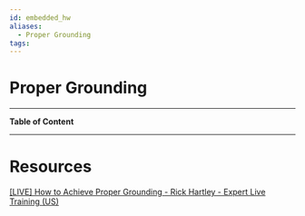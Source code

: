 ```yaml
---
id: embedded_hw
aliases:
  - Proper Grounding
tags:
---
```


# Proper Grounding

---

**Table of Content**

---

# Resources

[[LIVE] How to Achieve Proper Grounding - Rick Hartley - Expert Live Training (US)](https://www.youtube.com/live/ySuUZEjARPY?si=lQgpevflNyIYzqD1)

